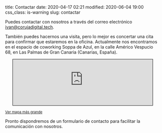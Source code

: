 title: Contactar
date: 2020-04-17 02:21
modified: 2020-06-04 19:00
css_class: is-warning
slug: contactar

Puedes contactar con nosotros a través del correo electrónico <a href="mailto:ivan@corujadigital.tech">ivan@corujadigital.tech</a>.

También puedes hacernos una visita, pero lo mejor es concertar una cita para confirmar que estaremos en la oficina. Actualmente nos encontramos en el espacio de coworking Soppa de Azul, en la calle Américo Vespucio 68, en Las Palmas de Gran Canaria (Canarias, España).

<iframe scrolling="no" src="https://www.openstreetmap.org/export/embed.html?bbox=-15.431845486164095%2C28.148566684785976%2C-15.428304970264437%2C28.15075426607697&amp;layer=mapnik&amp;marker=28.14966048101776%2C-15.430075228214264" style="border: 1px solid black;margin: 0 auto;width: 90%;display: block;"></iframe>

<small><a href="https://www.openstreetmap.org/?mlat=28.14966&amp;mlon=-15.43008#map=19/28.14966/-15.43008&amp;layers=N">Ver mapa más grande</a></small>

Pronto dispondremos de un formulario de contacto para facilitar la comunicación con nosotros.
